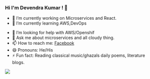 ### Hi I'm Devendra Kumar ! 👋

<!--
**devendra-kmr/devendra-kmr** is a ✨ _special_ ✨ repository because its `README.md` (this file) appears on your GitHub profile.

Here are some ideas to get you started:
-->

- 🔭 I’m currently working on Microservices and React.
- 🌱 I’m currently learning AWS,DevOps
<!--- 👯 I’m looking to collaborate on ... -->
- 🤔 I’m looking for help with AWS/Openshif
- 💬 Ask me about microservices and all cloudy thing.
- 📫 How to reach me: [Facebook](https://www.facebook.com/JavaPioneer)
- 😄 Pronouns: He/His
- ⚡ Fun fact: Reading classical music/ghazals daily poems, literature blogs.



<img src="https://github-readme-stats.vercel.app/api?username=devendra-kmr&&show_icons=true"/>
